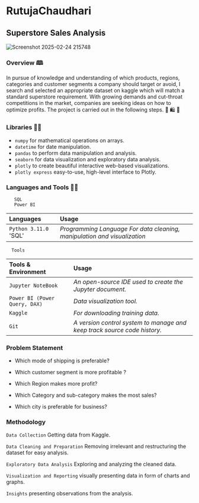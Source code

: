 # RutujaChaudhari

## Superstore Sales Analysis

![Screenshot 2025-02-24 215748](https://github.com/user-attachments/assets/5301f377-a47f-4a6b-ba60-0baeae3e2fc8)

### Overview 🕮

In pursue of knowledge and understanding of which products, regions, categories and customer segments a company should target or avoid, I search and selected an appropriate dataset on kaggle which will match a standard superstore requirement. With growing demands and cut-throat competitions in the market, companies are seeking ideas on how to optimize profits. The project is carried out in the following steps.
🛒 🛍️ 🏪
### Libraries 🐱‍💻

- `numpy` for mathematical operations on arrays.
- `datetime` for date manipulation.
- `pandas` to perform data manipulation and analysis.
- `seaborn` for data visualization and exploratory data analysis.
- `plotly` to create beautiful interactive web-based visualizations.
- `plotly express` easy-to-use, high-level interface to Plotly.
  
### Languages and Tools 👨‍💻

```Jupyter Notebook
   SQL
   Power BI
```

|  Languages    | Usage          |
| :------- | :------------------------- |
 | `Python 3.11.0` 'SQL'| *Programming Language For data cleaning, manipulation and visualization* |


```http
  Tools
```

 | Tools & Environment     | Usage                       |
 | :------- | :-------------------------------- |
 | `Jupyter NoteBook` | *An open-source IDE used to create the Jupyter document.*|
 | `Power BI (Power Query, DAX)` | *Data visualization tool.*|
 | `Kaggle` | *For downloading training data.*|
 | `Git` | *A version control system to manage and keep track source code history.*|

### Problem Statement

- Which mode of shipping is preferable?

- Which customer segment is more profitable ?

- Which Region makes more profit?

- Which Category and sub-category makes the most sales?

- Which city is preferable for business?



### Methodology



`Data Collection` Getting data from Kaggle.

`Data Cleaning and Preparation` Removing irrelevant and restructuring the dataset for easy analysis.

`Exploratory Data Analysis` Exploring and analyzing the cleaned data.

`Visualization and Reporting` visually presenting data in form of charts and graphs.

`Insights` presenting observations from the analysis.


